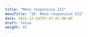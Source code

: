 ```yaml
---
title: "Menú responsivo III"
menuTitle: "28. Menú responsivo III"
date: 2022-12-24T07:47:01-08:00
draft: false
weight: 45
---
```

